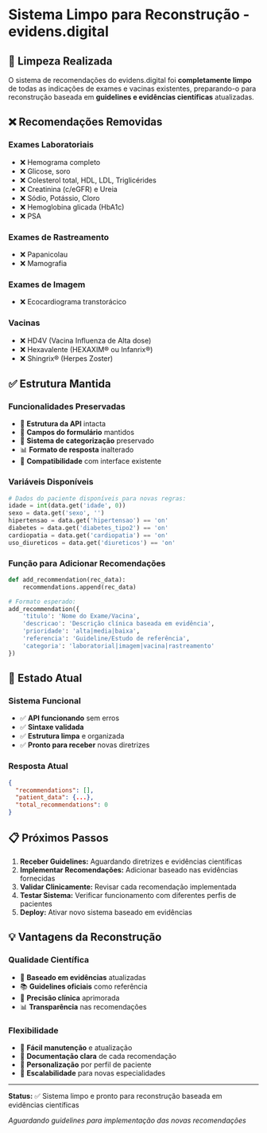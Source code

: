 # Sistema Limpo para Reconstrução - evidens.digital

## 🧹 Limpeza Realizada

O sistema de recomendações do evidens.digital foi **completamente limpo** de todas as indicações de exames e vacinas existentes, preparando-o para reconstrução baseada em **guidelines e evidências científicas** atualizadas.

## ❌ Recomendações Removidas

### Exames Laboratoriais
- ❌ Hemograma completo
- ❌ Glicose, soro
- ❌ Colesterol total, HDL, LDL, Triglicérides
- ❌ Creatinina (c/eGFR) e Ureia
- ❌ Sódio, Potássio, Cloro
- ❌ Hemoglobina glicada (HbA1c)
- ❌ PSA

### Exames de Rastreamento
- ❌ Papanicolau
- ❌ Mamografia

### Exames de Imagem
- ❌ Ecocardiograma transtorácico

### Vacinas
- ❌ HD4V (Vacina Influenza de Alta dose)
- ❌ Hexavalente (HEXAXIM® ou Infanrix®)
- ❌ Shingrix® (Herpes Zoster)

## ✅ Estrutura Mantida

### Funcionalidades Preservadas
- 🔧 **Estrutura da API** intacta
- 📝 **Campos do formulário** mantidos
- 🎯 **Sistema de categorização** preservado
- 📊 **Formato de resposta** inalterado
- 🔄 **Compatibilidade** com interface existente

### Variáveis Disponíveis
```python
# Dados do paciente disponíveis para novas regras:
idade = int(data.get('idade', 0))
sexo = data.get('sexo', '')
hipertensao = data.get('hipertensao') == 'on'
diabetes = data.get('diabetes_tipo2') == 'on'
cardiopatia = data.get('cardiopatia') == 'on'
uso_diureticos = data.get('diureticos') == 'on'
```

### Função para Adicionar Recomendações
```python
def add_recommendation(rec_data):
    recommendations.append(rec_data)

# Formato esperado:
add_recommendation({
    'titulo': 'Nome do Exame/Vacina',
    'descricao': 'Descrição clínica baseada em evidência',
    'prioridade': 'alta|media|baixa',
    'referencia': 'Guideline/Estudo de referência',
    'categoria': 'laboratorial|imagem|vacina|rastreamento'
})
```

## 🎯 Estado Atual

### Sistema Funcional
- ✅ **API funcionando** sem erros
- ✅ **Sintaxe validada** 
- ✅ **Estrutura limpa** e organizada
- ✅ **Pronto para receber** novas diretrizes

### Resposta Atual
```json
{
  "recommendations": [],
  "patient_data": {...},
  "total_recommendations": 0
}
```

## 📋 Próximos Passos

1. **Receber Guidelines:** Aguardando diretrizes e evidências científicas
2. **Implementar Recomendações:** Adicionar baseado nas evidências fornecidas
3. **Validar Clinicamente:** Revisar cada recomendação implementada
4. **Testar Sistema:** Verificar funcionamento com diferentes perfis de pacientes
5. **Deploy:** Ativar novo sistema baseado em evidências

## 💡 Vantagens da Reconstrução

### Qualidade Científica
- 🔬 **Baseado em evidências** atualizadas
- 📚 **Guidelines oficiais** como referência
- 🎯 **Precisão clínica** aprimorada
- 📊 **Transparência** nas recomendações

### Flexibilidade
- 🔧 **Fácil manutenção** e atualização
- 📝 **Documentação clara** de cada recomendação
- 🎨 **Personalização** por perfil de paciente
- 🔄 **Escalabilidade** para novas especialidades

---

**Status:** ✅ Sistema limpo e pronto para reconstrução baseada em evidências científicas

*Aguardando guidelines para implementação das novas recomendações*
